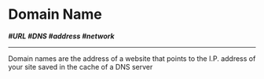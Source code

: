 # Domain Name

***\#URL \#DNS \#address \#network***

---

Domain names are the address of a website that points to the I.P. address of your site saved in the cache of a DNS server
